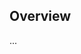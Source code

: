 <!-- Note: Please must use one of our issue templates to file an issue! 🛑 -->
<!-- 👉 https://github.com/JoshuaKGoldberg/cta-auto-updates/issues/new/choose 👈 -->
<!-- **Issues that should have been filed with a template will be closed without action, and we will ask you to use a template.** -->

<!-- This blank issue template is only for issues that don't fit any of the templates. -->

## Overview

...
